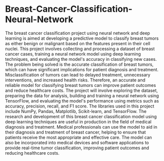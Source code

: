 # Breast-Cancer-Classification-Neural-Network

The breast cancer classification project using neural network and deep learning is aimed at developing a predictive model to classify breast tumors as either benign or malignant based on the features present in their cell nuclei. This project involves collecting and processing a dataset of breast cancer cases, training a neural network model using deep learning techniques, and evaluating the model's accuracy in classifying new cases.
The problem being solved is the accurate classification of breast tumors, which can have significant implications for patient diagnosis and treatment. Misclassification of tumors can lead to delayed treatment, unnecessary interventions, and increased health risks. Therefore, an accurate and reliable model for classifying breast tumors can improve patient outcomes and reduce healthcare costs.
The project will involve exploring the dataset, preparing the data for analysis, building and training a neural network using TensorFlow, and evaluating the model's performance using metrics such as accuracy, precision, recall, and F1 score. The libraries used in this project include NumPy, Pandas, Matplotlib, Scikit-learn, and TensorFlow.
The research and development of this breast cancer classification model using deep learning techniques are useful in production in the field of medical diagnosis and treatment. Medical professionals can use the model to aid in their diagnosis and treatment of breast cancer, helping to ensure that patients receive the most appropriate and effective care. The model can also be incorporated into medical devices and software applications to provide real-time tumor classification, improving patient outcomes and reducing healthcare costs.
